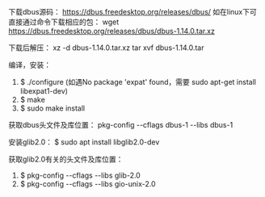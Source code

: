 下载dbus源码：
https://dbus.freedesktop.org/releases/dbus/
如在linux下可直接通过命令下载相应的包：
wget https://dbus.freedesktop.org/releases/dbus/dbus-1.14.0.tar.xz

下载后解压：
xz -d dbus-1.14.0.tar.xz
tar xvf dbus-1.14.0.tar

编译，安装：
1. $ ./configure   (如遇No package 'expat' found，需要 sudo apt-get install libexpat1-dev)
2. $ make
3. $ sudo make install

获取dbus头文件及库位置：
pkg-config --cflags dbus-1 --libs dbus-1

安装glib2.0：
$ sudo apt install libglib2.0-dev

获取glib2.0有关的头文件及库位置：
1. $ pkg-config --cflags --libs glib-2.0
2. $ pkg-config --cflags --libs gio-unix-2.0
